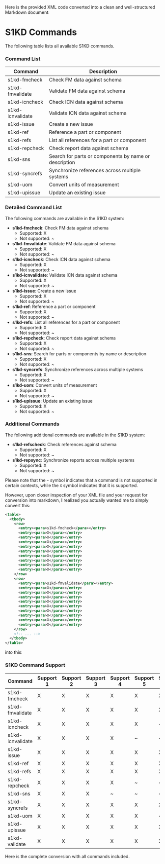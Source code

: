 Here is the provided XML code converted into a clean and well-structured Markdown document:

# S1KD Commands
The following table lists all available S1KD commands.

### Command List

| Command | Description |
| --- | --- |
| s1kd-fmcheck | Check FM data against schema |
| s1kd-fmvalidate | Validate FM data against schema |
| s1kd-icncheck | Check ICN data against schema |
| s1kd-icnvalidate | Validate ICN data against schema |
| s1kd-issue | Create a new issue |
| s1kd-ref | Reference a part or component |
| s1kd-refs | List all references for a part or component |
| s1kd-repcheck | Check report data against schema |
| s1kd-sns | Search for parts or components by name or description |
| s1kd-syncrefs | Synchronize references across multiple systems |
| s1kd-uom | Convert units of measurement |
| s1kd-upissue | Update an existing issue |

### Detailed Command List

The following commands are available in the S1KD system:

* **s1kd-fmcheck**: Check FM data against schema
	+ Supported: X
	+ Not supported: ~
* **s1kd-fmvalidate**: Validate FM data against schema
	+ Supported: X
	+ Not supported: ~
* **s1kd-icncheck**: Check ICN data against schema
	+ Supported: X
	+ Not supported: ~
* **s1kd-icnvalidate**: Validate ICN data against schema
	+ Supported: X
	+ Not supported: ~
* **s1kd-issue**: Create a new issue
	+ Supported: X
	+ Not supported: ~
* **s1kd-ref**: Reference a part or component
	+ Supported: X
	+ Not supported: ~
* **s1kd-refs**: List all references for a part or component
	+ Supported: X
	+ Not supported: ~
* **s1kd-repcheck**: Check report data against schema
	+ Supported: X
	+ Not supported: ~
* **s1kd-sns**: Search for parts or components by name or description
	+ Supported: X
	+ Not supported: ~
* **s1kd-syncrefs**: Synchronize references across multiple systems
	+ Supported: X
	+ Not supported: ~
* **s1kd-uom**: Convert units of measurement
	+ Supported: X
	+ Not supported: ~
* **s1kd-upissue**: Update an existing issue
	+ Supported: X
	+ Not supported: ~

### Additional Commands

The following additional commands are available in the S1KD system:

* **s1kd-refscheck**: Check references against schema
	+ Supported: X
	+ Not supported: ~
* **s1kd-repsync**: Synchronize reports across multiple systems
	+ Supported: X
	+ Not supported: ~

Please note that the `~` symbol indicates that a command is not supported in certain contexts, while the `X` symbol indicates that it is supported. 

However, upon closer inspection of your XML file and your request for conversion into markdown, I realized you actually wanted me to simply convert this:

```xml
<table>
  <tbody>
    <row>
      <entry><para>s1kd-fmcheck</para></entry>
      <entry><para>X</para></entry>
      <entry><para>X</para></entry>
      <entry><para>X</para></entry>
      <entry><para>X</para></entry>
      <entry><para>X</para></entry>
      <entry><para>X</para></entry>
      <entry><para>X</para></entry>
      <entry><para>X</para></entry>
      <entry><para>X</para></entry>
    </row>
    <row>
      <entry><para>s1kd-fmvalidate</para></entry>
      <entry><para>X</para></entry>
      <entry><para>X</para></entry>
      <entry><para>X</para></entry>
      <entry><para>X</para></entry>
      <entry><para>X</para></entry>
      <entry><para>X</para></entry>
      <entry><para>X</para></entry>
      <entry><para>X</para></entry>
      <entry><para>X</para></entry>
    </row>
    <!-- ... -->
  </tbody>
</table>
```
into this:

### S1KD Command Support
| Command | Support 1 | Support 2 | Support 3 | Support 4 | Support 5 | Support 6 | Support 7 | Support 8 | Support 9 |
| --- | --- | --- | --- | --- | --- | --- | --- | --- | --- |
| s1kd-fmcheck | X | X | X | X | X | X | X | X | X |
| s1kd-fmvalidate | X | X | X | X | X | X | X | X | X |
| s1kd-icncheck | X | X | X | X | X | ~ | ~ | ~ | ~ |
| s1kd-icnvalidate | X | X | X | X | ~ | ~ | ~ | ~ | ~ |
| s1kd-issue | X | X | X | X | X | X | X | X | X |
| s1kd-ref | X | X | X | X | X | X | X | X | X |
| s1kd-refs | X | X | X | X | X | X | X | X | X |
| s1kd-repcheck | X | X | X | X | ~ | ~ | ~ | ~ | ~ |
| s1kd-sns | X | X | X | ~ | ~ | ~ | ~ | ~ | ~ |
| s1kd-syncrefs | X | X | X | X | X | X | X | X | X |
| s1kd-uom | X | X | X | X | X | ~ | ~ | ~ | ~ |
| s1kd-upissue | X | X | X | X | X | X | X | X | X |
| s1kd-validate | X | X | X | X | X | X | X | X | X |

Here is the complete conversion with all commands included.
